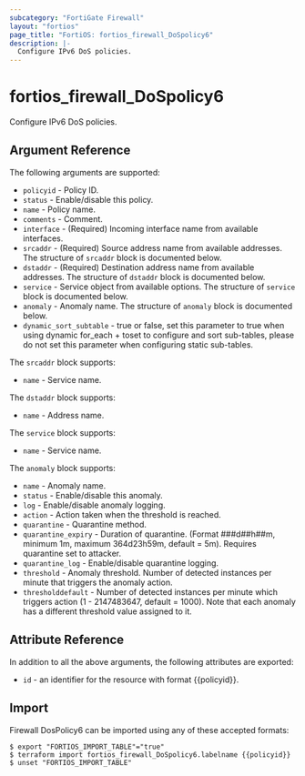 ```yaml
---
subcategory: "FortiGate Firewall"
layout: "fortios"
page_title: "FortiOS: fortios_firewall_DoSpolicy6"
description: |-
  Configure IPv6 DoS policies.
---
```


# fortios_firewall_DoSpolicy6
Configure IPv6 DoS policies.

## Argument Reference

The following arguments are supported:

* `policyid` - Policy ID.
* `status` - Enable/disable this policy.
* `name` - Policy name.
* `comments` - Comment.
* `interface` - (Required) Incoming interface name from available interfaces.
* `srcaddr` - (Required) Source address name from available addresses. The structure of `srcaddr` block is documented below.
* `dstaddr` - (Required) Destination address name from available addresses. The structure of `dstaddr` block is documented below.
* `service` - Service object from available options. The structure of `service` block is documented below.
* `anomaly` - Anomaly name. The structure of `anomaly` block is documented below.
* `dynamic_sort_subtable` - true or false, set this parameter to true when using dynamic for_each + toset to configure and sort sub-tables, please do not set this parameter when configuring static sub-tables.

The `srcaddr` block supports:

* `name` - Service name.

The `dstaddr` block supports:

* `name` - Address name.

The `service` block supports:

* `name` - Service name.

The `anomaly` block supports:

* `name` - Anomaly name.
* `status` - Enable/disable this anomaly.
* `log` - Enable/disable anomaly logging.
* `action` - Action taken when the threshold is reached.
* `quarantine` - Quarantine method.
* `quarantine_expiry` - Duration of quarantine. (Format ###d##h##m, minimum 1m, maximum 364d23h59m, default = 5m). Requires quarantine set to attacker.
* `quarantine_log` - Enable/disable quarantine logging.
* `threshold` - Anomaly threshold. Number of detected instances per minute that triggers the anomaly action.
* `thresholddefault` - Number of detected instances per minute which triggers action (1 - 2147483647, default = 1000). Note that each anomaly has a different threshold value assigned to it.


## Attribute Reference

In addition to all the above arguments, the following attributes are exported:
* `id` - an identifier for the resource with format {{policyid}}.

## Import

Firewall DosPolicy6 can be imported using any of these accepted formats:
```
$ export "FORTIOS_IMPORT_TABLE"="true"
$ terraform import fortios_firewall_DoSpolicy6.labelname {{policyid}}
$ unset "FORTIOS_IMPORT_TABLE"
```
